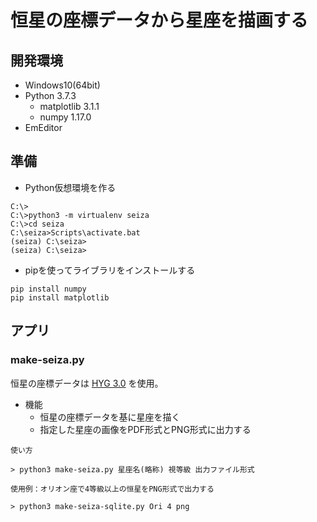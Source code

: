 # 恒星の座標データから星座を描画する  


## 開発環境  

- Windows10(64bit)  
- Python 3.7.3  
    - matplotlib 3.1.1  
    - numpy 1.17.0  
- EmEditor  

## 準備  

- Python仮想環境を作る
```
C:\>
C:\>python3 -m virtualenv seiza
C:\>cd seiza
C:\seiza>Scripts\activate.bat
(seiza) C:\seiza>
(seiza) C:\seiza>
```

- pipを使ってライブラリをインストールする  

```
pip install numpy
pip install matplotlib
```

## アプリ  

### make-seiza.py  

恒星の座標データは [HYG 3.0](http://www.astronexus.com/files/downloads/hygdata_v3.csv.gz) を使用。  

- 機能
    - 恒星の座標データを基に星座を描く
    - 指定した星座の画像をPDF形式とPNG形式に出力する

```
使い方

> python3 make-seiza.py 星座名(略称) 視等級 出力ファイル形式

```

```
使用例：オリオン座で4等級以上の恒星をPNG形式で出力する

> python3 make-seiza-sqlite.py Ori 4 png

```

 
